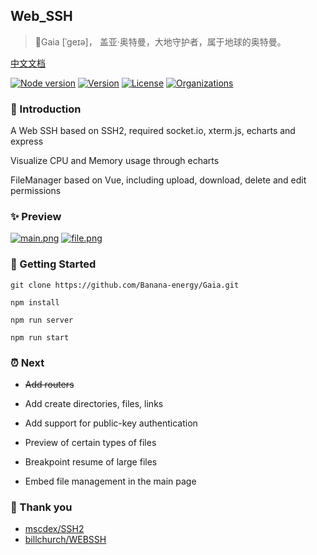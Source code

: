 ## Web_SSH

> 👑Gaia [ˈɡeɪə]， 盖亚·奥特曼，大地守护者，属于地球的奥特曼。

[中文文档](https://github.com/Banana-energy/Gaia/blob/main/README.ZH.MD)

[![Node version](https://img.shields.io/badge/node-%3E%3D12.0.0-green?style=flat-square)](https://www.npmjs.com/package/ssh2)
[![Version](https://img.shields.io/badge/version-0.1.0-green?style=flat-square)](https://github.com/Banana-energy/Gaia)
[![License](https://img.shields.io/badge/license-MIT-green?style=flat-square)](https://github.com/Banana-energy/Gaia/blob/main/LICENSE)
[![Organizations](https://img.shields.io/badge/FE-NST-blueviolet?logo=Launchpad&style=flat-square)]( https://www.nst-fe.site)

### 🍋 Introduction

A Web SSH based on SSH2, required socket.io, xterm.js, echarts and express

Visualize CPU and Memory usage through echarts

FileManager based on Vue, including upload, download, delete and edit permissions

### ✨ Preview

[![main.png](https://z3.ax1x.com/2021/04/26/gSZg3T.md.png)](https://z3.ax1x.com/2021/04/26/gSZg3T.png)
[![file.png](https://z3.ax1x.com/2021/04/26/gSV4tP.md.png)](https://z3.ax1x.com/2021/04/26/gSV4tP.png)

### 🍦 Getting Started

```shell
git clone https://github.com/Banana-energy/Gaia.git

npm install

npm run server

npm run start
```

### ⏰ Next

- ~~Add routers~~

- Add create directories, files, links

- Add support for public-key authentication

- Preview of certain types of files

- Breakpoint resume of large files

- Embed file management in the main page

### 👏 Thank you

- [mscdex/SSH2](https://github.com/mscdex/ssh2)
- [billchurch/WEBSSH](https://github.com/billchurch/webssh2)
